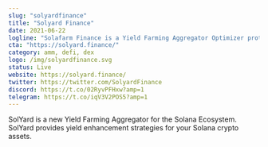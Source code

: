 ```yaml
---
slug: "solyardfinance"
title: "Solyard Finance"
date: 2021-06-22
logline: "Solafarm Finance is a Yield Farming Aggregator Optimizer protocol on Solana."
cta: "https://solyard.finance/"
category: amm, defi, dex
logo: /img/solyardfinance.svg
status: Live
website: https://solyard.finance/
twitter: https://twitter.com/SolyardFinance
discord: https://t.co/02RyvPFHxw?amp=1
telegram: https://t.co/iqV3V2POS5?amp=1
---
```


SolYard is a new Yield Farming Aggregator for the Solana Ecosystem. SolYard provides yield enhancement strategies for your Solana crypto assets.
